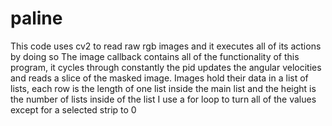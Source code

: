 # paline
This code uses cv2 to read raw rgb images and it executes all of its actions by doing so
The image callback contains all of the functionality of this program, it cycles through constantly
the pid updates the angular velocities and reads a slice of the masked image. Images hold their data in 
a list of lists, each row is the length of one list inside the main list and the height is the number of lists inside of the list
I use a for loop to turn all of the values except for a selected strip to 0
